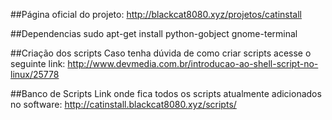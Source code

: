 ##Página oficial do projeto: http://blackcat8080.xyz/projetos/catinstall

##Dependencias
sudo apt-get install python-gobject gnome-terminal

##Criação dos scripts
Caso tenha dúvida de como criar scripts acesse o seguinte link:
http://www.devmedia.com.br/introducao-ao-shell-script-no-linux/25778

##Banco de Scripts
Link onde fica todos os scripts atualmente adicionados no software:
http://catinstall.blackcat8080.xyz/scripts/
